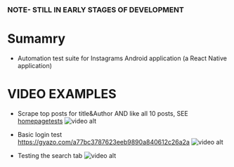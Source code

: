 ### NOTE- STILL IN EARLY STAGES OF DEVELOPMENT

# Sumamry
- Automation test suite for Instagrams Android application (a React Native application)


# VIDEO EXAMPLES
- Scrape top  posts for title&Author AND like all 10 posts, SEE [homepagetests](https://github.com/BradleyPelton/AppiumInstagram/blob/master/homepagetests.py)
![video alt](https://i.gyazo.com/cbf3817d2a66b323d04a5330e9ade34d.gif)

- Basic login test https://gyazo.com/a77bc3787623eeb9890a840612c26a2a
![video alt](https://i.gyazo.com/a77bc3787623eeb9890a840612c26a2a.gif)

- Testing the search tab
![video alt](https://i.gyazo.com/295e8ce292c847fef5f4143db8a59987.gif)
